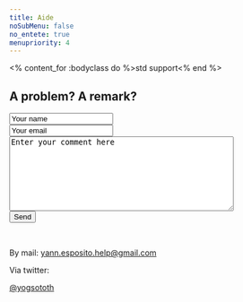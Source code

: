 ```yaml
---
title: Aide
noSubMenu: false
no_entete: true
menupriority: 4
---
```

<% content_for :bodyclass do %>std support<% end %>

## A problem? A remark? 

<form name="email" id="email" action="/contact" method="post">
<input type="text" name="name" value="Your name" onfocus="this.value=''" style="display: block;width=20em"/>
<input type="text" name="mail" value="Your email"  onfocus="this.value=''" style="display: block; width=20em"/>
<textarea name="body" id="bodytextarea" value=""  onfocus="this.value=''" style="display: block; height: 10em; width: 30em;">Enter your comment here</textarea>
<input type="submit" value="Send"/>
</form>

<br/>

By mail:
<a class="bluebutton big" href="&#109;&#097;&#105;&#108;&#116;&#111;:&#121;&#097;&#110;&#110;&#046;&#101;&#115;&#112;&#111;&#115;&#105;&#116;&#111;&#046;&#104;&#101;&#108;&#112;&#064;&#103;&#109;&#097;&#105;&#108;&#046;&#099;&#111;&#109;">&#121;&#097;&#110;&#110;&#046;&#101;&#115;&#112;&#111;&#115;&#105;&#116;&#111;&#046;&#104;&#101;&#108;&#112;&#064;&#103;&#109;&#097;&#105;&#108;&#046;&#099;&#111;&#109;</a>


Via twitter: 

<a class="big bluebutton" href="http://twitter.com/yogsototh">@yogsototh</a>
